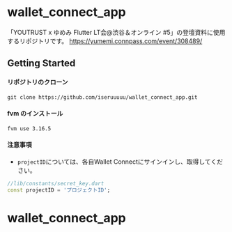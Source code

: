 # wallet_connect_app

「YOUTRUST x ゆめみ Flutter LT会@渋谷＆オンライン #5」の登壇資料に使用するリポジトリです。
https://yumemi.connpass.com/event/308489/


## Getting Started

#### リポジトリのクローン
```shell
git clone https://github.com/iseruuuuu/wallet_connect_app.git
```

#### fvm のインストール

```
fvm use 3.16.5
```

#### 注意事項
- `projectID`については、各自Wallet Connectにサインインし、取得してください。

```dart
//lib/constants/secret_key.dart
const projectID = 'プロジェクトID';
```

## 

# wallet_connect_app
